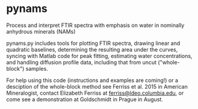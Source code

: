 # pynams
Process and interpret FTIR spectra with emphasis on water in nominally anhydrous minerals (NAMs)

pynams.py includes tools for plotting FTIR spectra, drawing linear and quadratic baselines, determining the resulting area under the curves, syncing with Matlab code for peak fitting, estimating water concentrations, and handling diffusion profile data, including that from uncut ("whole-block") samples. 

For help using this code (instructions and examples are coming!) or a desciption of the whole-block method see Ferriss et al. 2015 in American Mineralogist, contact Elizabeth Ferriss at ferriss@ldeo.columbia.edu, or come see a demonstration at Goldschmidt in Prague in August.
